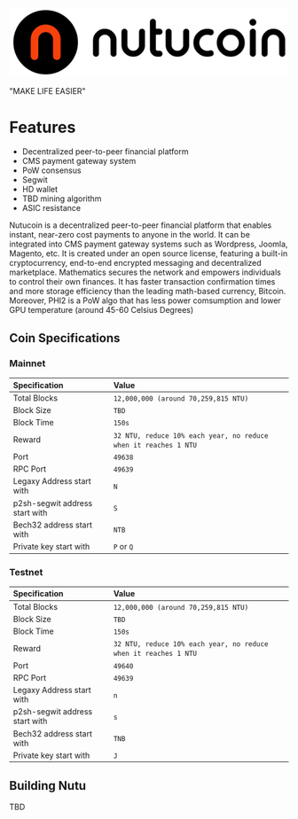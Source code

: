 ![Nutucoin Logo](src/qt/res/images/nutucoin_logo_horizontal.png)

"MAKE LIFE EASIER"

Features
=============
* Decentralized peer-to-peer financial platform
* CMS payment gateway system
* PoW consensus
* Segwit
* HD wallet
* TBD mining algorithm
* ASIC resistance

Nutucoin is a decentralized peer-to-peer financial platform that enables instant, near-zero cost payments to anyone in the world. It can be integrated into CMS payment gateway systems such as Wordpress, Joomla, Magento, etc. It is created under an open source license, featuring a built-in cryptocurrency, end-to-end encrypted messaging and decentralized marketplace. Mathematics secures the network and empowers individuals to control their own finances. It has faster transaction confirmation times and more storage efficiency than the leading math-based currency, Bitcoin. Moreover, PHI2 is a PoW algo that has less power comsumption and lower GPU temperature (around 45-60 Celsius Degrees)


## Coin Specifications
### Mainnet

| Specification | Value |
|:-----------|:-----------|
| Total Blocks | `12,000,000 (around 70,259,815 NTU)` |
| Block Size | `TBD` |
| Block Time | `150s` |
| Reward | `32 NTU, reduce 10% each year, no reduce when it reaches 1 NTU` |
| Port | `49638` |
| RPC Port | `49639` |
| Legaxy Address start with | `N` |
| p2sh-segwit address start with | `S` |
| Bech32 address start with | `NTB` |
| Private key start with | `P` or `Q` |

### Testnet

| Specification | Value |
|:-----------|:-----------|
| Total Blocks | `12,000,000 (around 70,259,815 NTU)` |
| Block Size | `TBD` |
| Block Time | `150s` |
| Reward | `32 NTU, reduce 10% each year, no reduce when it reaches 1 NTU` |
| Port | `49640` |
| RPC Port | `49639` |
| Legaxy Address start with | `n` |
| p2sh-segwit address start with | `s` |
| Bech32 address start with | `TNB` |
| Private key start with | `J` |


## Building Nutu

TBD
